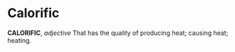 # Calorific

**CALORIFIC**, _adjective_ That has the quality of producing heat; causing heat; heating.